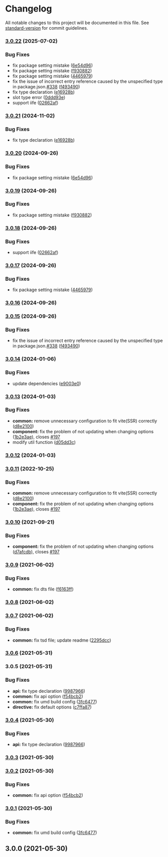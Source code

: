 # Changelog

All notable changes to this project will be documented in this file. See [standard-version](https://github.com/conventional-changelog/standard-version) for commit guidelines.

### [3.0.22](https://github.com/mirari/v-viewer/compare/v3.0.14...v3.0.22) (2025-07-02)


### Bug Fixes

* fix package setting mistake ([6e54d96](https://github.com/mirari/v-viewer/commit/6e54d9643bc015710ca5eb1d971569c1f1336589))
* fix package setting mistake ([f930882](https://github.com/mirari/v-viewer/commit/f930882443b60bd23f62c88c0634692f9237bd5c))
* fix package setting mistake ([4465979](https://github.com/mirari/v-viewer/commit/4465979cc8f07d924300cc7e802f752902f637bb))
* fix the issue of incorrect entry reference caused by the unspecified type in package.json.[#338](https://github.com/mirari/v-viewer/issues/338) ([f493490](https://github.com/mirari/v-viewer/commit/f4934906d7c90c79571c7bf3edb160cc6b34e2f8))
* fix type declaration ([e16928b](https://github.com/mirari/v-viewer/commit/e16928b3badcdbc2a79f3ab2f06a7feeb0700521))
* slot type error ([0ddd93e](https://github.com/mirari/v-viewer/commit/0ddd93e7f3cf2f95773f2bcd16c2b05232579893))
* support iife ([02662af](https://github.com/mirari/v-viewer/commit/02662afd89f8f307a0e825fd601a710939a463d0))

### [3.0.21](https://github.com/mirari/v-viewer/compare/v3.0.20...v3.0.21) (2024-11-02)


### Bug Fixes

* fix type declaration ([e16928b](https://github.com/mirari/v-viewer/commit/e16928b3badcdbc2a79f3ab2f06a7feeb0700521))

### [3.0.20](https://github.com/mirari/v-viewer/compare/v3.0.19...v3.0.20) (2024-09-26)


### Bug Fixes

* fix package setting mistake ([6e54d96](https://github.com/mirari/v-viewer/commit/6e54d9643bc015710ca5eb1d971569c1f1336589))

### [3.0.19](https://github.com/mirari/v-viewer/compare/v3.0.18...v3.0.19) (2024-09-26)


### Bug Fixes

* fix package setting mistake ([f930882](https://github.com/mirari/v-viewer/commit/f930882443b60bd23f62c88c0634692f9237bd5c))

### [3.0.18](https://github.com/mirari/v-viewer/compare/v3.0.17...v3.0.18) (2024-09-26)


### Bug Fixes

* support iife ([02662af](https://github.com/mirari/v-viewer/commit/02662afd89f8f307a0e825fd601a710939a463d0))

### [3.0.17](https://github.com/mirari/v-viewer/compare/v3.0.16...v3.0.17) (2024-09-26)


### Bug Fixes

* fix package setting mistake ([4465979](https://github.com/mirari/v-viewer/commit/4465979cc8f07d924300cc7e802f752902f637bb))

### [3.0.16](https://github.com/mirari/v-viewer/compare/v3.0.15...v3.0.16) (2024-09-26)

### [3.0.15](https://github.com/mirari/v-viewer/compare/v3.0.14...v3.0.15) (2024-09-26)


### Bug Fixes

* fix the issue of incorrect entry reference caused by the unspecified type in package.json.[#338](https://github.com/mirari/v-viewer/issues/338) ([f493490](https://github.com/mirari/v-viewer/commit/f4934906d7c90c79571c7bf3edb160cc6b34e2f8))

### [3.0.14](https://github.com/mirari/v-viewer/compare/v3.0.13...v3.0.14) (2024-01-06)


### Bug Fixes

* update dependencies ([e9003e0](https://github.com/mirari/v-viewer/commit/e9003e0902f7cc8c0d03d9ed9b520580c263ade7))

### [3.0.13](https://github.com/mirari/v-viewer/compare/v3.0.9...v3.0.13) (2024-01-03)


### Bug Fixes

* **common:** remove unnecessary configuration to fit vite(SSR) correctly ([d8e2100](https://github.com/mirari/v-viewer/commit/d8e2100086b2058bbd8c225ddb5b990a45ea1149))
* **component:** fix the problem of not updating when changing options ([1b2e3ae](https://github.com/mirari/v-viewer/commit/1b2e3ae26b947d80cbea3f4a25ea2ccf9e59b5fd)), closes [#197](https://github.com/mirari/v-viewer/issues/197)
* modify util function ([d05dd3c](https://github.com/mirari/v-viewer/commit/d05dd3c0a5096e32fce2e4f020fe8775f3dfeb7c))

### [3.0.12](https://github.com/mirari/v-viewer/compare/v3.0.11...v3.0.12) (2024-01-03)

### [3.0.11](https://github.com/mirari/v-viewer/compare/v3.0.9...v3.0.11) (2022-10-25)


### Bug Fixes

* **common:** remove unnecessary configuration to fit vite(SSR) correctly ([d8e2100](https://github.com/mirari/v-viewer/commit/d8e2100086b2058bbd8c225ddb5b990a45ea1149))
* **component:** fix the problem of not updating when changing options ([1b2e3ae](https://github.com/mirari/v-viewer/commit/1b2e3ae26b947d80cbea3f4a25ea2ccf9e59b5fd)), closes [#197](https://github.com/mirari/v-viewer/issues/197)

### [3.0.10](https://github.com/mirari/v-viewer/compare/v3.0.9...v3.0.10) (2021-09-21)


### Bug Fixes

* **component:** fix the problem of not updating when changing options ([d7afcdb](https://github.com/mirari/v-viewer/commit/d7afcdbf5d597f3971e0bea43ce36f390972e312)), closes [#197](https://github.com/mirari/v-viewer/issues/197)

### [3.0.9](https://github.com/mirari/v-viewer/compare/v3.0.8...v3.0.9) (2021-06-02)


### Bug Fixes

* **common:** fix dts file ([f6163ff](https://github.com/mirari/v-viewer/commit/f6163ff5b316a940d70fb842605f220b7f378416))

### [3.0.8](https://github.com/mirari/v-viewer/compare/v3.0.7...v3.0.8) (2021-06-02)

### [3.0.7](https://github.com/mirari/v-viewer/compare/v3.0.6...v3.0.7) (2021-06-02)


### Bug Fixes

* **common:** fix tsd file; update readme ([2295dcc](https://github.com/mirari/v-viewer/commit/2295dcc338dfb296f4780542c6d38921284c6c9d))

### [3.0.6](https://github.com/mirari/v-viewer/compare/v3.0.5...v3.0.6) (2021-05-31)

### 3.0.5 (2021-05-31)


### Bug Fixes

* **api:** fix type declaration ([9987966](https://github.com/mirari/v-viewer/commit/9987966db12372186adc95a5b37643c9ce1587bb))
* **common:** fix api option ([f54bcb2](https://github.com/mirari/v-viewer/commit/f54bcb266c4fa83492a9dfaa2e513960727b9873))
* **common:** fix umd build config ([3fc6477](https://github.com/mirari/v-viewer/commit/3fc64772fc7b7271f233b239c2c26d39f16d3396))
* **directive:** fix default options ([c7ffa87](https://github.com/mirari/v-viewer/commit/c7ffa87b6d9259e2f304f85467e1d5609f53e912))

### [3.0.4](https://github.com/mirari/v-viewer/compare/v3.0.3...v3.0.4) (2021-05-30)


### Bug Fixes

* **api:** fix type declaration ([9987966](https://github.com/mirari/v-viewer/commit/9987966db12372186adc95a5b37643c9ce1587bb))

### [3.0.3](https://github.com/mirari/v-viewer/compare/v3.0.2...v3.0.3) (2021-05-30)

### [3.0.2](https://github.com/mirari/v-viewer/compare/v3.0.1...v3.0.2) (2021-05-30)


### Bug Fixes

* **common:** fix api option ([f54bcb2](https://github.com/mirari/v-viewer/commit/f54bcb266c4fa83492a9dfaa2e513960727b9873))

### [3.0.1](https://github.com/mirari/v-viewer/compare/v3.0.0...v3.0.1) (2021-05-30)


### Bug Fixes

* **common:** fix umd build config ([3fc6477](https://github.com/mirari/v-viewer/commit/3fc64772fc7b7271f233b239c2c26d39f16d3396))

## 3.0.0 (2021-05-30)

